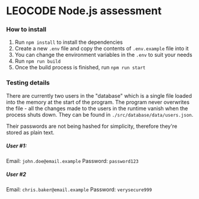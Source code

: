 # LEOCODE Node.js assessment

### How to install
1. Run `npm install` to install the dependencies
2. Create a new `.env` file and copy the contents of `.env.example` file into it
3. You can change the environment variables in the `.env` to suit your needs
4. Run `npm run build`
5. Once the build process is finished, run `npm run start`

### Testing details
There are currently two users in the "database" which is a single file loaded into the memory at the start of the program. The program never overwrites the file - all the changes made to the users in the runtime vanish when the process shuts down. They can be found in `./src/database/data/users.json`.

Their passwords are not being hashed for simplicity, therefore they're stored as plain text.

##### User #1:
Email: `john.doe@email.example`
Password: `password123`

##### User #2
Email: `chris.baker@email.example`
Password: `verysecure999`
